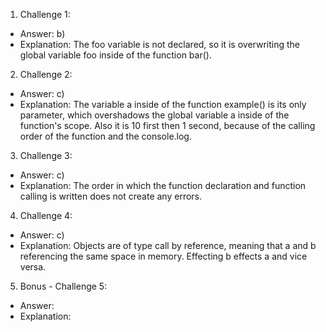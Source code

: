 1. Challenge 1:

- Answer: b)
- Explanation: The foo variable is not declared, so it is overwriting the global variable foo inside of the function bar().

2. Challenge 2:

- Answer: c)
- Explanation: The variable a inside of the function example() is its only parameter, which overshadows the global variable a inside of the function's scope. Also it is 10 first then 1 second, because of the calling order of the function and the console.log.

3. Challenge 3:

- Answer: c)
- Explanation: The order in which the function declaration and function calling is written does not create any errors.

4. Challenge 4:

- Answer: c)
- Explanation: Objects are of type call by reference, meaning that a and b referencing the same space in memory. Effecting b effects a and vice versa.

5. Bonus - Challenge 5:

- Answer:
- Explanation:
